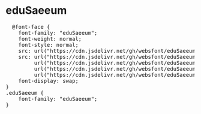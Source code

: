 # eduSaeeum

<pre>
  @font-face {
    font-family: "eduSaeeum";
    font-weight: normal;
    font-style: normal;
    src: url("https://cdn.jsdelivr.net/gh/websfont/eduSaeeum/eduSaeeum.eot");
    src: url("https://cdn.jsdelivr.net/gh/websfont/eduSaeeum/eduSaeeum.eot?#iefix") format("embedded-opentype"),
         url("https://cdn.jsdelivr.net/gh/websfont/eduSaeeum/eduSaeeum.woff2") format("woff2"),
         url("https://cdn.jsdelivr.net/gh/websfont/eduSaeeum/eduSaeeum.woff") format("woff"),
         url("https://cdn.jsdelivr.net/gh/websfont/eduSaeeum/eduSaeeum.ttf") format("truetype");
    font-display: swap;
} 
.eduSaeeum {
    font-family: "eduSaeeum";
}
</pre>
